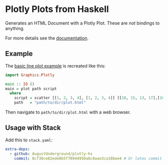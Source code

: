 # Plotly Plots from Haskell

Generates an HTML Document with a Plotly Plot. These are _not_ bindings to anything.

For more details see the [documentation](https://augustunderground.github.io/plotly-hs).

## Example

The [basic line plot example](https://plotly.com/javascript/line-charts/#basic-line-plot)
is recreated like this:

```haskell
import Graphics.Plotly

main :: IO ()
main = plot path script
  where
    script = scatter [[1, 2, 3, 4], [1, 2, 3, 4]] [[10, 15, 13, 17],[16, 5, 11, 9]] LinesMarkers
    path   = "path/to/dir/plot.html"
```

Then navigate to `path/to/dir/plot.html` with a web browser.

## Usage with Stack

Add this to `stack.yaml`:

```yaml
extra-deps:
  - github: AugustUnderground/plotly-hs
    commit: 8cf30ce82ede0b5f70944950a6c8aae3ca18bee4 # Or lates commit
```
